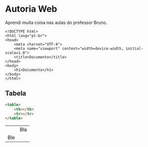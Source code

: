 # Autoria Web

Aprendi muita coisa nas aulas do professor Bruno. 



```
<!DOCTYPE html>
<html lang="pt-br">
<head>
    <meta charset="UTF-8">
    <meta name="viewport" content="width=device-width, initial-scale=1.0">
    <title>Documento</title>
</head>
<body>
    <h1>Documento</h1>
</body>
</html>
```


## Tabela

```html
<table>
    <th></th>
    <tr></tr>
</table>
```

<table>
    <th><td>Bla</td></th>
    <tr><td>Ble</td></tr>
</table>